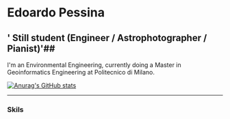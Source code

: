 # Edoardo Pessina

## ' Still student (Engineer / Astrophotographer / Pianist)'##

I'm an Environmental Engineering, currently doing a Master in Geoinformatics Engineering at Politecnico di Milano.  

[![Anurag's GitHub stats](https://github-readme-stats.vercel.app/api?username=astroedo)](https://github.com/astroedo/github-readme-stats)

---

### Skils



<!--
**astroedo/astroedo** is a ✨ _special_ ✨ repository because its `README.md` (this file) appears on your GitHub profile.

Here are some ideas to get you started:

- 🔭 I’m currently working on ...
- 🌱 I’m currently learning ...
- 👯 I’m looking to collaborate on ...
- 🤔 I’m looking for help with ...
- 💬 Ask me about ...
- 📫 How to reach me: ...
- 😄 Pronouns: ...
- ⚡ Fun fact: ...
-->
